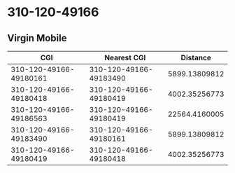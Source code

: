 # 310-120-49166
## Virgin Mobile


| CGI | Nearest CGI | Distance |
|-----|-------------|----------|
| 310-120-49166-49180161 | 310-120-49166-49183490 | 5899.13809812 |
| 310-120-49166-49180418 | 310-120-49166-49180419 | 4002.35256773 |
| 310-120-49166-49186563 | 310-120-49166-49180419 | 22564.4160005 |
| 310-120-49166-49183490 | 310-120-49166-49180161 | 5899.13809812 |
| 310-120-49166-49180419 | 310-120-49166-49180418 | 4002.35256773 |
